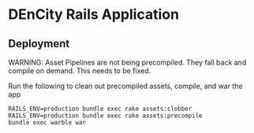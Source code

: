# DEnCity Rails Application



## Deployment

WARNING:  Asset Pipelines are not being precompiled.  They fall back and compile on
demand.  This needs to be fixed.

Run the following to clean out precompiled assets, compile, and war the app
```
RAILS_ENV=production bundle exec rake assets:clobber
RAILS_ENV=production bundle exec rake assets:precompile
bundle exec warble war
```